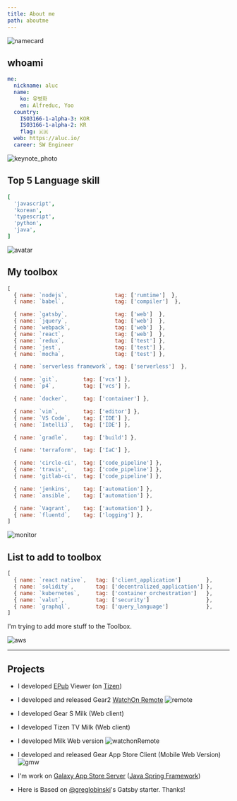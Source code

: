 ```yaml
---
title: About me
path: aboutme
---
```


![namecard](./name-card.jpg?mw=400)

## whoami

```yaml
me:
  nickname: aluc
  name:
    ko: 유병화
    en: Alfreduc, Yoo
  country:
    ISO3166-1-alpha-3: KOR
    ISO3166-1-alpha-2: KR
    flag: 🇰🇷
  web: https://aluc.io/
  career: SW Engineer
```

![keynote_photo](./keynote1.jpg?mw=400)

## Top 5 Language skill

```yaml
[
  'javascript',
  'korean',
  'typescript',
  'python',
  'java',
]
```

![avatar](./keynote2.jpg?mw=400)

## My toolbox

```js
[
  { name: `nodejs`,               tag: ['rumtime']  },
  { name: `babel`,                tag: ['compiler']  },

  { name: `gatsby`,               tag: ['web']  },
  { name: `jquery`,               tag: ['web']  },
  { name: `webpack`,              tag: ['web']  },
  { name: `react`,                tag: ['web']  },
  { name: `redux`,                tag: ['test'] },
  { name: `jest`,                 tag: ['test'] },
  { name: `mocha`,                tag: ['test'] },

  { name: `serverless framework`, tag: ['serverless']  },

  { name: `git`,        tag: ['vcs'] },
  { name: `p4`,         tag: ['vcs'] },

  { name: `docker`,     tag: ['container'] },

  { name: `vim`,        tag: ['editor'] },
  { name: `VS Code`,    tag: ['IDE'] },
  { name: `IntelliJ`,   tag: ['IDE'] },

  { name: `gradle`,     tag: ['build'] },

  { name: 'terraform',  tag: ['IaC'] },

  { name: 'circle-ci',  tag: ['code_pipeline'] },
  { name: 'travis',     tag: ['code_pipeline'] },
  { name: 'gitlab-ci',  tag: ['code_pipeline'] },

  { name: 'jenkins',    tag: ['automation'] },
  { name: `ansible`,    tag: ['automation'] },

  { name: `Vagrant`,    tag: ['automation'] },
  { name: `fluentd`,    tag: ['logging'] },
]
```

![monitor](./monitor.jpg)

## List to add to toolbox

```js
[
  { name: `react native`,   tag: ['client_application']        },
  { name: `solidity`,       tag: ['decentralized_application'] },
  { name: `kubernetes`,     tag: ['container_orchestration']   },
  { name: `valut`,          tag: ['security']                  },
  { name: `graphql`,        tag: ['query_language']            },
]
```

I'm trying to add more stuff to the Toolbox.

![aws](./mensa-aws.jpg?mw=480)

---

## Projects

- I developed [EPub][epub] Viewer (on [Tizen][tizen])

- I developed and released Gear2 [WatchOn Remote][watchon]
![remote](./watchonRemote.jpg?mw=640)

- I developed Gear S Milk (Web client)
- I developed Tizen TV Milk (Web client)
- I developed Milk Web version
![watchonRemote](./milkweb.jpg?mw=640)

- I developed and released Gear App Store Client (Mobile Web Version)
![gmw](./gmw.png?mw=640)

- I'm work on [Galaxy App Store Server][gas] ([Java Spring Framework][spring])

- Here is Based on [@greglobinski][greglobinski]'s Gatsby starter. Thanks!

[greglobinski]: https://www.greglobinski.com/
[mensa]: http://www.mensa.org/
[aws_certi]: https://aws.amazon.com/certification/certified-solutions-architect-associate/
[sec]: https://www.samsung.com/sec/aboutsamsung/home/
[korea]: https://en.wikipedia.org/wiki/Korea
[nodejs]: https://nodejs.org/
[reactjs]: https://reactjs.org/
[vim]: https://www.vim.org/
[docker]: https://www.docker.com/
[python]: https://www.python.org/
[kube]: https://kubernetes.io/
[ansible]: https://www.ansible.com/
[go]: https://golang.org/
[terraform]: https://www.terraform.io/
[dx]: http://everydeveloper.com/developer-experience/
[epub]: https://en.wikipedia.org/wiki/EPUB
[gas]: https://www.samsung.com/global/galaxy/apps/galaxy-apps/
[watchon]: https://www.iotgadgets.com/2014/04/tizen-samsung-gear-2-watchon-remote-app-now-ready-control-airconditioner/
[watchon_manual]: https://www.manualslib.com/manual/754923/Samsung-Gear-2.html?page=59#manual
[devops]: https://aluc.io/slide-docker-devops/
[graphql]: https://graphql.org/
[redux]: https://redux.js.org/
[vault]: https://www.vaultproject.io/
[vagrant]: http://vagrantup.com/
[reactnative]: https://facebook.github.io/react-native/
[dapp]: https://en.wikipedia.org/wiki/Decentralized_application
[solidity]: https://solidity.readthedocs.io/
[ubuntu]: https://www.ubuntu.com/
[macos]: https://www.apple.com/lae/macos/
[big_monitor]: https://www.samsung.com/us/computing/monitors/curved/34-ultra-wide-curved-screen-monitor-ls34e790cns-za/
[awesome_js]: https://github.com/sorrycc/awesome-javascript
[ux]: https://en.wikipedia.org/wiki/User_experience
[frontend_web]: https://en.wikipedia.org/wiki/Front-end_web_development
[iac]: https://en.wikipedia.org/wiki/Infrastructure_as_Code
[md]: https://en.wikipedia.org/wiki/Markdown
[git]: https://git-scm.com/
[gitlab]: https://gitlab.com/
[cli]: https://en.wikipedia.org/wiki/Command-line_interface
[gui]: https://en.wikipedia.org/wiki/Graphical_user_interface
[tizen]: https://www.tizen.org/
[spring]: https://spring.io/
